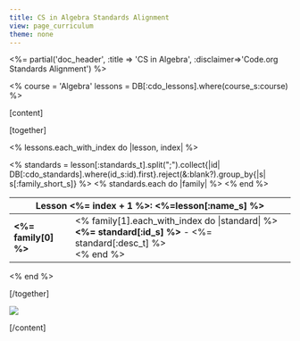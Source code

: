 ```yaml
---
title: CS in Algebra Standards Alignment
view: page_curriculum
theme: none
---
```


<%= partial('doc_header', :title => 'CS in Algebra', :disclaimer=>'Code.org Standards Alignment') %>

<%
course = 'Algebra'
lessons = DB[:cdo_lessons].where(course_s:course)
%>

[content]

[together]

<% lessons.each_with_index do |lesson, index| %>
<table>
<thead>
<tr>
<th colspan="2">
Lesson <%= index + 1 %>: <%=lesson[:name_s] %>
</th>
</tr>
</thead>
<% standards = lesson[:standards_t].split(";").collect{|id| DB[:cdo_standards].where(id_s:id).first}.reject(&:blank?).group_by{|s| s[:family_short_s]} %>
<% standards.each do |family| %>
<tr>
<td>
<strong><%= family[0] %></strong>
</td>
<td>
<% family[1].each_with_index do |standard| %>
<strong><%= standard[:id_s] %></strong> - <%= standard[:desc_t] %><br/>
<% end %>
</td>
<% end %>
</tr>
</table>
<% end %>

[/together]

<a href="http://creativecommons.org/"><img src="http://www.thinkersmith.org/images/creativeCommons.png" border="0"></a>  

[/content]

<link rel="stylesheet" type="text/css" href="../morestyle.css"/>